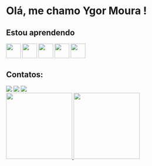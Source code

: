 # Olá, me chamo Ygor Moura ! 

## Estou aprendendo

<img loading="lazy" src="https://cdn.jsdelivr.net/gh/devicons/devicon/icons/php/php-plain.svg" width="40" height="40"/> <img loading="lazy" src="https://cdn.jsdelivr.net/gh/devicons/devicon/icons/mysql/mysql-original.svg" width="40" height="40"/> <img loading="lazy" src="https://cdn.jsdelivr.net/gh/devicons/devicon/icons/javascript/javascript-plain.svg" width="40" height="40"/> <img loading="lazy" src="https://cdn.jsdelivr.net/gh/devicons/devicon/icons/typescript/typescript-plain.svg" width="40" height="40"/> <img loading="lazy" src="https://cdn.jsdelivr.net/gh/devicons/devicon/icons/react/react-original.svg" width="40" height="40"/>

## Contatos:

<div>
<a href="https://instagram.com/ygormouralves" target="_blank"><img loading="lazy" src="https://img.shields.io/badge/-Instagram-%23E4405F?style=for-the-badge&logo=instagram&logoColor=white" target="_blank"></a>
<a href = "mailto:contato@ssygor.mourass@gmail.com"><img loading="lazy" src="https://img.shields.io/badge/Gmail-D14836?style=for-the-badge&logo=gmail&logoColor=white" target="_blank"></a>
<a href="https://www.linkedin.com/ygor-moura-195b27177/" target="_blank"><img loading="lazy" src="https://img.shields.io/badge/-LinkedIn-%230077B5?style=for-the-badge&logo=linkedin&logoColor=white" target="_blank"></a>   
</div>

<div>
<a href="https://github.com/ygmouralves">
<img loading="lazy" height="180em" src="https://github-readme-stats.vercel.app/api/top-langs/?ygmouralves&layout=compact&langs_count=7&theme=dracula"/>
<img loading="lazy" height="180em" src="https://github-readme-stats.vercel.app/api?ygmouralves&show_icons=true&theme=dracula&include_all_commits=true&count_private=true"/>
</div>
